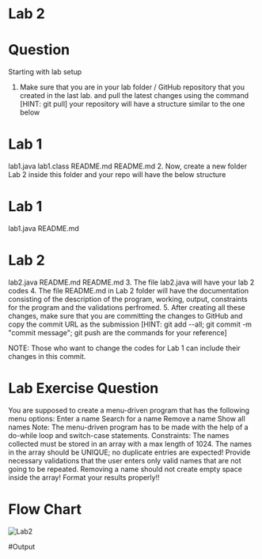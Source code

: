 
# Lab 2
# Question
Starting with lab setup
1. Make sure that you are in your lab folder / GitHub repository that you created in the last lab.  and pull the latest changes using the command [HINT: git pull]
your repository will have a structure similar to the one below
# Lab 1
lab1.java
lab1.class
README.md
README.md
2. Now, create a new folder Lab 2 inside this folder and your repo will have the below structure
# Lab 1
lab1.java
README.md
# Lab 2
lab2.java
README.md
README.md
3. The file lab2.java will have your lab 2 codes
4. The file README.md in Lab 2 folder will have the documentation consisting of the description of the program, working, output, constraints for the program and the validations perfromed.
5. After creating all these changes, make sure that you are committing the changes to GitHub and copy the commit URL as the submission [HINT: git add --all; git commit -m "commit message"; git push are the commands for your reference]

NOTE: Those who want to change the codes for Lab 1 can include their changes in this commit.


# Lab Exercise Question
You are supposed to create a menu-driven program that has the following menu options:
Enter a name
Search for a name
Remove a name
Show all names
Note:
The menu-driven program has to be made with the help of a do-while loop and switch-case statements.
Constraints:
The names collected must be stored in an array with a max length of 1024.
The names in the array should be UNIQUE; no duplicate entries are expected!
Provide necessary validations that the user enters only valid names that are not going to be repeated.
Removing a name should not create empty space inside the array!
Format your results properly!!

# Flow Chart

![Lab2](https://github.com/YuvrajGoswami/22122060-MDS273L-JAVA/assets/118046310/984ba60e-e025-4b6d-9af2-25bc827e2e13)

#Output
